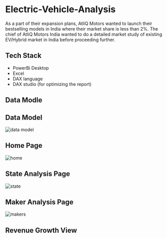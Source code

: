 # Electric-Vehicle-Analysis
As a part of their expansion plans, AtliQ Motors wanted to launch their bestselling models in India where their market share is less than 2%. The chief of AtliQ Motors India wanted to do a detailed market study of existing EV/Hybrid market in India before proceeding further.

## Tech Stack
- PowerBi Desktop
- Excel
- DAX language
- DAX studio (for optimizing the report)
 ## Data Modle 

## Data Model
![data model](https://github.com/user-attachments/assets/d28bb62b-6b16-41f6-aa24-ddb9ba9b5ca5)

## Home Page
![home](https://github.com/user-attachments/assets/12d92feb-4c43-443b-bec0-4dcb613e5995)

## State Analysis Page
![state](https://github.com/user-attachments/assets/d9d3c3d6-9b1e-4f18-849a-4919de6e1bec)

## Maker Analysis Page
![makers](https://github.com/user-attachments/assets/c029c8fe-0d0c-486c-9ab0-891a2f0b81da)

## Revenue Growth View
